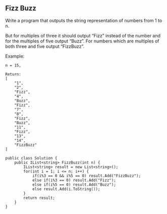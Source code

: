 ## Fizz Buzz

Write a program that outputs the string representation of numbers from 1 to n.

But for multiples of three it should output “Fizz” instead of the number and for the multiples of five output “Buzz”. For numbers which are multiples of both three and five output “FizzBuzz”.

Example:
```
n = 15,

Return:
[
    "1",
    "2",
    "Fizz",
    "4",
    "Buzz",
    "Fizz",
    "7",
    "8",
    "Fizz",
    "Buzz",
    "11",
    "Fizz",
    "13",
    "14",
    "FizzBuzz"
]
```

```
public class Solution {
    public IList<string> FizzBuzz(int n) {
        IList<string> result = new List<string>();
        for(int i = 1; i <= n; i++) {
            if(i%3 == 0 && i%5 == 0) result.Add("FizzBuzz");
            else if(i%3 == 0) result.Add("Fizz");
            else if(i%5 == 0) result.Add("Buzz");
            else result.Add(i.ToString());
        }
        return result;
    }
}
```
